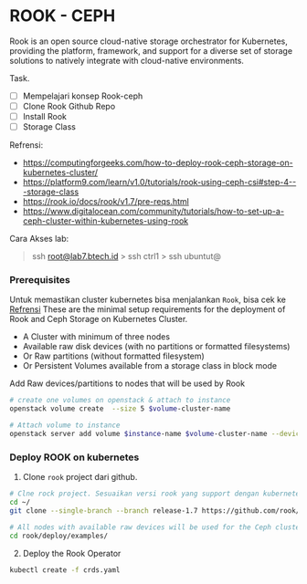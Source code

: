 # ROOK - CEPH

Rook is an open source cloud-native storage orchestrator for Kubernetes, providing the platform, framework, and support for a diverse set of storage solutions to natively integrate with cloud-native environments.

Task.
- [ ] Mempelajari konsep Rook-ceph
- [ ] Clone Rook Github Repo
- [ ] Install Rook
- [ ] Storage Class

Refrensi:
- https://computingforgeeks.com/how-to-deploy-rook-ceph-storage-on-kubernetes-cluster/ 
- https://platform9.com/learn/v1.0/tutorials/rook-using-ceph-csi#step-4---storage-class
- https://rook.io/docs/rook/v1.7/pre-reqs.html
- https://www.digitalocean.com/community/tutorials/how-to-set-up-a-ceph-cluster-within-kubernetes-using-rook

Cara Akses lab:
> ssh root@lab7.btech.id > ssh ctrl1 > ssh ubuntut@

### Prerequisites

Untuk memastikan cluster kubernetes bisa menjalankan `Rook`, bisa cek ke [Refrensi](https://rook.io/docs/rook/v1.7/pre-reqs.html)
These are the minimal setup requirements for the deployment of Rook and Ceph Storage on Kubernetes Cluster.

- A Cluster with minimum of three nodes
- Available raw disk devices (with no partitions or formatted filesystems)
- Or Raw partitions (without formatted filesystem)
- Or Persistent Volumes available from a storage class in block mode 

Add Raw devices/partitions to nodes that will be used by Rook

```bash
# create one volumes on openstack & attach to instance
openstack volume create  --size 5 $volume-cluster-name

# Attach volume to instance
openstack server add volume $instance-name $volume-cluster-name --device /dev/vdb
```

### Deploy ROOK on kubernetes

1. Clone `rook` project dari github. 

```bash 
# Clne rock project. Sesuaikan versi rook yang support dengan kubernetes
cd ~/
git clone --single-branch --branch release-1.7 https://github.com/rook/rook.git

# All nodes with available raw devices will be used for the Ceph cluster. As stated earlier, at least three nodes are required
cd rook/deploy/examples/
```

2. Deploy the Rook Operator

```bash
kubectl create -f crds.yaml
```
